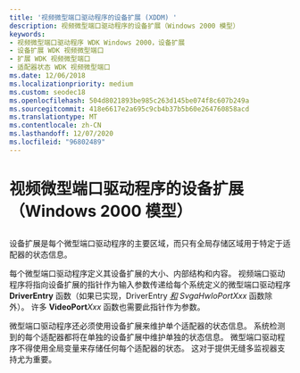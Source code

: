 ```yaml
---
title: '视频微型端口驱动程序的设备扩展 (XDDM) '
description: 视频微型端口驱动程序的设备扩展（Windows 2000 模型）
keywords:
- 视频微型端口驱动程序 WDK Windows 2000，设备扩展
- 设备扩展 WDK 视频微型端口
- 扩展 WDK 视频微型端口
- 适配器状态 WDK 视频微型端口
ms.date: 12/06/2018
ms.localizationpriority: medium
ms.custom: seodec18
ms.openlocfilehash: 504d8021893be985c263d145be074f8c607b249a
ms.sourcegitcommit: 418e6617e2a695c9cb4b37b5b60e264760858acd
ms.translationtype: MT
ms.contentlocale: zh-CN
ms.lasthandoff: 12/07/2020
ms.locfileid: "96802489"
---
```

# <a name="video-miniport-drivers-device-extension-windows-2000-model"></a>视频微型端口驱动程序的设备扩展（Windows 2000 模型）


## <span id="ddk_video_miniport_driver_s_device_extension_windows_2000_model__gg"></span><span id="DDK_VIDEO_MINIPORT_DRIVER_S_DEVICE_EXTENSION_WINDOWS_2000_MODEL__GG"></span>


设备扩展是每个微型端口驱动程序的主要区域，而只有全局存储区域用于特定于适配器的状态信息。

每个微型端口驱动程序定义其设备扩展的大小、内部结构和内容。 视频端口驱动程序将指向设备扩展的指针作为输入参数传递给每个系统定义的微型端口驱动程序 **DriverEntry** 函数（如果已实现，DriverEntry [*和*](/windows-hardware/drivers/ddi/video/nc-video-pminiport_synchronize_routine) *SvgaHwIoPortXxx* 函数除外）。 许多 **VideoPort**_Xxx_ 函数也需要此指针作为参数。

微型端口驱动程序还必须使用设备扩展来维护单个适配器的状态信息。 系统检测到的每个适配器都将在单独的设备扩展中维护单独的状态信息。 微型端口驱动程序不得使用全局变量来存储任何每个适配器的状态。 这对于提供无缝多监视器支持尤为重要。

 

